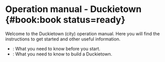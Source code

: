 # Operation manual - Duckietown {#book:book status=ready}

Welcome to the Duckietown (city) operation manual. Here you will find the instructions to get started and other useful information.

* [](#dt-ops-preliminaries): What you need to know before you start.
* [](#dt-ops-assembly): What you need to know to build a Duckietown.

<!--
* [](#dt-ops-troubleshooting): What could go wrong, and how to fix it.
-->
